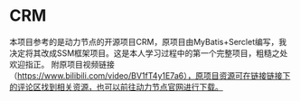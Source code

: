 # CRM
本项目参考的是动力节点的开源项目CRM，原项目由MyBatis+Serclet编写，我决定将其改成SSM框架项目。这是本人学习过程中的第一个完整项目，粗糙之处欢迎指正。
附原项目视频链接（https://www.bilibili.com/video/BV1fT4y1E7a6），原项目资源可在链接链接下的评论区找到相关资源，也可以前往动力节点官网进行下载。

